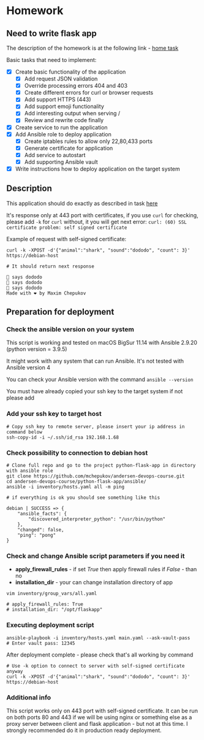 # Homework

## Need to write flask app

The description of the homework is at the following link -
[home task](docs/ansible_assignment.md)

Basic tasks that need to implement:

- [x] Create basic functionality of the application
  - [x] Add request JSON validation
  - [x] Override processing errors 404 and 403
  - [x] Create different errors for curl or browser requests
  - [x] Add support HTTPS (443)
  - [x] Add support emoji functionality
  - [x] Add interesting output when serving /
  - [x] Review and rewrite code finally
- [x] Create service to run the application
- [x] Add Ansible role to deploy application
  - [x] Create iptables rules to allow only 22,80,433 ports
  - [x] Generate certificate for application
  - [x] Add service to autostart
  - [x] Add supporting Ansible vault
- [x] Write instructions how to deploy application on the target system

## Description

This application should do exactly as described in task [here](docs/ansible_assignment.md)

It's response only at 443 port with certificates, if you use ```curl``` for checking,
please add ```-k``` for ```curl``` without, it you will get next error:
```curl: (60) SSL certificate problem: self signed certificate```

Example of request with self-signed certificate:
```shell
curl -k -XPOST -d'{"animal":"shark", "sound":"dododo", "count": 3}' https://debian-host

# It should return next response

🦈 says dododo
🦈 says dododo
🦈 says dododo
Made with ❤️ by Maxim Chepukov
```

## Preparation for deployment

### Check the ansible version on your system
This script is working and tested on macOS BigSur 11.14 with Ansible 2.9.20 (python version = 3.9.5)

It might work with any system that can run Ansible.
It's not tested with Ansible version 4

You can check your Ansible version with the command ```ansible --version```

You must have already copied your ssh key to the target system if not please add

### Add your ssh key to target host

```shell
# Copy ssh key to remote server, please insert your ip address in command below
ssh-copy-id -i ~/.ssh/id_rsa 192.168.1.68
```

### Check possibility to connection to debian host

```shell
# Clone full repo and go to the project python-flask-app in directory with ansible role
git clone https://github.com/mchepukov/andersen-devops-course.git
cd andersen-devops-course/python-flask-app/ansible/
ansible -i inventory/hosts.yaml all -m ping
```

```shell
# if everything is ok you should see something like this

debian | SUCCESS => {
    "ansible_facts": {
        "discovered_interpreter_python": "/usr/bin/python"
    },
    "changed": false,
    "ping": "pong"
}
```

### Check and change Ansible script parameters if you need it

- **apply_firewall_rules** - if set *True* then apply firewall rules if *False* - than no
- **installation_dir** - your can change installation directory of app

```shell
vim inventory/group_vars/all.yaml

# apply_firewall_rules: True
# installation_dir: "/opt/flaskapp"
```

### Executing deployment script

```shell
ansible-playbook -i inventory/hosts.yaml main.yaml --ask-vault-pass
# Enter vault pass: 12345
```

After deployment complete - please check that's all working by command

```shell
# Use -k option to connect to server with self-signed certificate anyway
curl -k -XPOST -d'{"animal":"shark", "sound":"dododo", "count": 3}' https://debian-host
```

### Additional info

This script works only on 443 port with self-signed certificate. It can be run on both ports 80 and 443 if we will be using
nginx or something else as a proxy server between client and flask application - but not at this time.
I strongly recommended do it in production ready deployment.


